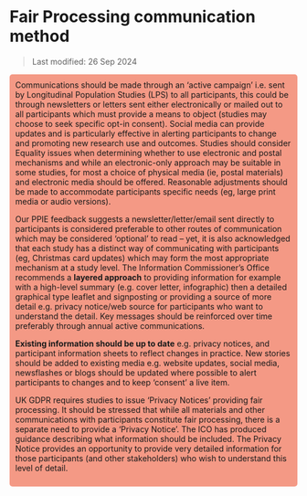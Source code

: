 # Fair Processing communication method

>Last modified: 26 Sep 2024
<div style="background-color: #f49985; padding: 10px; border-radius: 5px;">
Communications should be made through an ‘active campaign’ i.e. sent by Longitudinal Population 
Studies (LPS) to all participants, this could be through newsletters or letters sent either electronically 
or mailed out to all participants which must provide a means to object (studies may choose to seek 
specific opt-in consent). Social media can provide updates and is particularly effective in alerting 
participants to change and promoting new research use and outcomes.
Studies should consider Equality issues when determining whether to use electronic and postal 
mechanisms and while an electronic-only approach may be suitable in some studies, for most a 
choice of physical media (ie, postal materials) and electronic media should be offered. Reasonable 
adjustments should be made to accommodate participants specific needs (eg, large print media or 
audio versions).

Our PPIE feedback suggests a newsletter/letter/email sent directly to participants is considered 
preferable to other routes of communication which may be considered ‘optional’ to read – yet, it is 
also acknowledged that each study has a distinct way of communicating with participants (eg, 
Christmas card updates) which may form the most appropriate mechanism at a study level.
The Information Commissioner’s Office recommends a **layered approach** to providing information 
for example with a high-level summary (e.g. cover letter, infographic) then a detailed graphical type 
leaflet and signposting or providing a source of more detail e.g. privacy notice/web source for 
participants who want to understand the detail. Key messages should be reinforced over time 
preferably through annual active communications.

**Existing information should be up to date** e.g. privacy notices, and participant information sheets to 
reflect changes in practice. New stories should be added to existing media e.g. website updates, 
social media, newsflashes or blogs should be updated where possible to alert participants to changes 
and to keep ‘consent’ a live item.

UK GDPR requires studies to issue ‘Privacy Notices’ providing fair processing. It should be stressed 
that while all materials and other communications with participants constitute fair processing, there 
is a separate need to provide a ‘Privacy Notice’. The ICO has produced guidance describing what 
information should be included. The Privacy Notice provides an opportunity to provide very detailed 
information for those participants (and other stakeholders) who wish to understand this level of 
detail.
</div>
